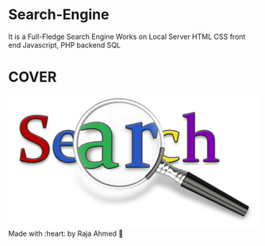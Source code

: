 # Search-Engine

It is a Full-Fledge Search Engine 
Works on Local Server
HTML CSS front end
Javascript, PHP backend SQL 

# COVER
<img src="https://raw.githubusercontent.com/AhmedRaja1/Search-Engine/master/Search%20logo.png">
Made with :heart: by Raja Ahmed 💚
